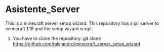 # Asistente_Server
This is a minecraft server setup wizard.
This repository has a jar server to minecraft 1.18 and the setup wizard script.
1. You have to clone the repository: git clone https://github.com/talejandro/minecraft_server_setup_wizard
